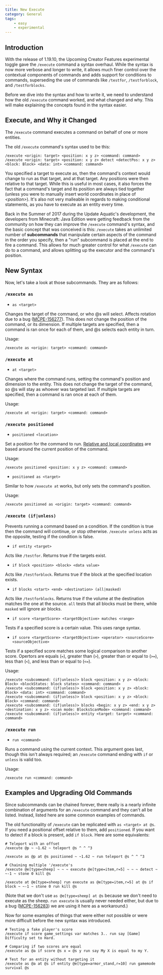 ```yaml
---
title: New Execute
category: General
tags: 
    - easy
    - experimental
---
```


## Introduction
With the release of 1.19.10, the Upcoming Creator Features experimental toggle gave the `/execute` command a syntax overhaul. While the syntax is now more verbose and longer to write, it allows much finer control over the contextual components of commands and adds support for conditions to commands, superseding the use of commands like `/testfor`, `/testforblock`, and `/testforblocks`.

Before we dive into the syntax and how to write it, we need to understand how the old `/execute` command worked, and what changed and why. This will make explaining the concepts found in the syntax easier.

## Execute, and Why it Changed
The `/execute` command executes a command on behalf of one or more entities.

The old `/execute` command's syntax used to be this:
```
/execute <origin: target> <position: x y z> <command: command>
/execute <origin: target> <position: x y z> detect <detectPos: x y z> <block: Block> <data: int> <command: command>
```
You specified a target to execute as, then the command's context would change to run as that target, and at that target. Any positions were then relative to that target. While this is useful in most cases, it also forces the fact that a command's target and its position are always tied together (unless you were to manually insert world coordinates in place of *\<position\>*). It's also not very malleable in regards to making conditional statements, as you have to execute as an entity every time.

Back in the Summer of 2017 during the Update Aquatic's development, the developers from Minecraft: Java Edition were getting feedback from the community on how they can improve the `/execute` command's syntax, and the basic concept that was conceived is this: `/execute` takes an unlimited number of **subcommands** that manipulate certain aspects of the command in the order you specify, then a "run" subcommand is placed at the end to fire a command. This allows for much greater control for what `/execute` can do to a command, and allows splitting up the executor and the command's position.

## New Syntax
Now, let's take a look at those subcommands. They are as follows:

### `/execute as`

*   `as <target>`

Changes the target of the command, or who @s will select. Affects rotation due to a bug ([MCPE-156277](https://bugs.mojang.com/browse/MCPE-156277)). This does not change the position of the command, or its dimension. If multiple targets are specified, then a command is ran once for each of them, and @s selects each entity in turn.

Usage:
```
/execute as <origin: target> <command: command>
```

### `/execute at`

*   `at <target>`

Changes where the command runs, setting the command's position and dimension to the entity. This does not change the target of the command, so @s will stay as whoever was targeted last. If multiple targets are specified, then a command is ran once at each of them.

Usage:
```
/execute at <origin: target> <command: command>
```

### `/execute positioned`

*   `positioned <location>`

Set a position for the command to run. [Relative and local coordinates](/commands/relative-coordinates.html) are based around the current position of the command.

Usage:
```
/execute positioned <position: x y z> <command: command>
```

*   `positioned as <target>`

Similar to how `/execute at` works, but only sets the command's position.

Usage:
```
/execute positioned as <origin: target> <command: command>
```

### `/execute (if|unless)`
Prevents running a command based on a condition. If the condition is true then the command will continue, or stop otherwise. `/execute unless` acts as the opposite, testing if the condition is false.

*   `if entity <target>`

Acts like `/testfor`. Returns true if the targets exist.

*   `if block <position> <block> <data value>`

Acts like `/testforblock`. Returns true if the block at the specified location exists.

*   `if blocks <start> <end> <destination> (all|masked)`

Acts like `/testforblocks`. Returns true if the volume at the destination matches the one at the source. `all` tests that all blocks must be there, while `masked` will ignore air blocks.

*   `if score <targetScore> <targetObjective> matches <range>`

Tests if a specified score is a certain value. This uses range syntax.

*   `if score <targetScore> <targetObjective> <operator> <sourceScore> <sourceObjective>`

Tests if a specified score matches some logical comparison to another score. Opertors are equals (`=`), greater than (`>`), greater than or equal to (`>=`), less than (`<`), and less than or equal to (`<=`).

Usage:
```
/execute <subcommand: (if|unless)> block <position: x y z> <block: Block> <blockStates: block states> <command: command>
/execute <subcommand: (if|unless)> block <position: x y z> <block: Block> <data: int> <command: command>
/execute <subcommand: (if|unless)> block <position: x y z> <block: Block> <command: command>
/execute <subcommand: (if|unless)> blocks <begin: x y z> <end: x y z> <destination: x y z> <scan mode: BlocksScanMode> <command: command>
/execute <subcommand: (if|unless)> entity <target: target> <command: command>
```

### `/execute run`

*   `run <command>`

Runs a command using the current context. This argument goes last, though this isn't always required; an `/execute` command ending with `if` or `unless` is valid too.

Usage:
```
/execute run <command: command>
```

## Examples and Upgrading Old Commands
Since subcommands can be chained forever, there really is a nearly infinite combination of arguments for an `/execute` command and they can't all be listed. Instead, listed here are some common examples of commands.

The old functionality of `/execute` can be replicated with `as <target> at @s`. If you need a positional offset relative to them, add `positioned`. If you want to detect if a block is present, add `if block`. Here are some equivalents:
```
# Teleport with an offset
/execute @p ~ ~1.62 ~ teleport @s ^ ^ ^3

/execute as @p at @s positioned ~ ~1.62 ~ run teleport @s ^ ^ ^3
```
```
# Chaining multiple '/execute's
/execute @e[type=sheep] ~ ~ ~ execute @e[type=item,r=5] ~ ~ ~ detect ~ ~-1 ~ stone 0 kill @s

/execute at @e[type=sheep] run execute as @e[type=item,r=5] at @s if block ~ ~-1 ~ stone 0 run kill @s
```
(Note that we don't use `as @e[type=sheep] at @s` because we don't need to execute as the sheep. `run execute` is usually never needed either, but due to a bug ([MCPE-156283](https://bugs.mojang.com/browse/MCPE-156283)) we are using it here as a workaround.)

Now for some examples of things that were either not possible or were more difficult before the new syntax was introduced.

```
# Testing a fake player's score
/execute if score game_settings var matches 3.. run say [Game] Difficulty set to Hard.

# Comparing if two scores are equal
/execute as @a if score @s x = @s y run say My X is equal to my Y.

# Test for an entity without targeting it
/execute as @a at @s if entity @e[type=armor_stand,r=10] run gamemode survival @s
```
